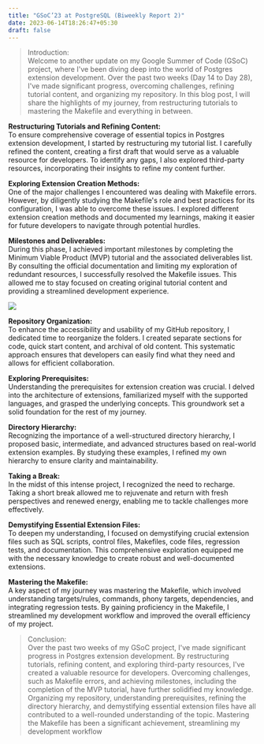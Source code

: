 ```yaml
---
title: "GSoC’23 at PostgreSQL (Biweekly Report 2)"
date: 2023-06-14T18:26:47+05:30
draft: false
---
```


> Introduction:\
> Welcome to another update on my Google Summer of Code (GSoC) project, where I've been diving deep into the world of Postgres extension development. Over the past two weeks (Day 14 to Day 28), I've made significant progress, overcoming challenges, refining tutorial content, and organizing my repository. In this blog post, I will share the highlights of my journey, from restructuring tutorials to mastering the Makefile and everything in between.

**Restructuring Tutorials and Refining Content:**\
To ensure comprehensive coverage of essential topics in Postgres extension development, I started by restructuring my tutorial list. I carefully refined the content, creating a first draft that would serve as a valuable resource for developers. To identify any gaps, I also explored third-party resources, incorporating their insights to refine my content further.

**Exploring Extension Creation Methods:**\
One of the major challenges I encountered was dealing with Makefile errors. However, by diligently studying the Makefile's role and best practices for its configuration, I was able to overcome these issues. I explored different extension creation methods and documented my learnings, making it easier for future developers to navigate through potential hurdles.

**Milestones and Deliverables:**\
During this phase, I achieved important milestones by completing the Minimum Viable Product (MVP) tutorial and the associated deliverables list. By consulting the official documentation and limiting my exploration of redundant resources, I successfully resolved the Makefile issues. This allowed me to stay focused on creating original tutorial content and providing a streamlined development experience.

![](https://miro.medium.com/v2/resize:fit:1400/1*_nGO8V2kgsMmkemeG14LRg.png)

**Repository Organization:**\
To enhance the accessibility and usability of my GitHub repository, I dedicated time to reorganize the folders. I created separate sections for code, quick start content, and archival of old content. This systematic approach ensures that developers can easily find what they need and allows for efficient collaboration.

**Exploring Prerequisites:**\
Understanding the prerequisites for extension creation was crucial. I delved into the architecture of extensions, familiarized myself with the supported languages, and grasped the underlying concepts. This groundwork set a solid foundation for the rest of my journey.

**Directory Hierarchy:**\
Recognizing the importance of a well-structured directory hierarchy, I proposed basic, intermediate, and advanced structures based on real-world extension examples. By studying these examples, I refined my own hierarchy to ensure clarity and maintainability.

**Taking a Break:**\
In the midst of this intense project, I recognized the need to recharge. Taking a short break allowed me to rejuvenate and return with fresh perspectives and renewed energy, enabling me to tackle challenges more effectively.

**Demystifying Essential Extension Files:**\
To deepen my understanding, I focused on demystifying crucial extension files such as SQL scripts, control files, Makefiles, code files, regression tests, and documentation. This comprehensive exploration equipped me with the necessary knowledge to create robust and well-documented extensions.

**Mastering the Makefile:**\
A key aspect of my journey was mastering the Makefile, which involved understanding targets/rules, commands, phony targets, dependencies, and integrating regression tests. By gaining proficiency in the Makefile, I streamlined my development workflow and improved the overall efficiency of my project.

> Conclusion:\
> Over the past two weeks of my GSoC project, I've made significant progress in Postgres extension development. By restructuring tutorials, refining content, and exploring third-party resources, I've created a valuable resource for developers. Overcoming challenges, such as Makefile errors, and achieving milestones, including the completion of the MVP tutorial, have further solidified my knowledge. Organizing my repository, understanding prerequisites, refining the directory hierarchy, and demystifying essential extension files have all contributed to a well-rounded understanding of the topic. Mastering the Makefile has been a significant achievement, streamlining my development workflow